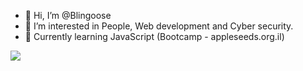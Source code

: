 - 👋 Hi, I’m @Blingoose
- 👀 I’m interested in People, Web development and Cyber security.
- 🌱 Currently learning JavaScript (Bootcamp - appleseeds.org.il)



<picture>
<source 
  srcset="https://github-readme-stats.vercel.app/api?username=blingoose&show_icons=true&theme=radical"
  media="(prefers-color-scheme: radical)"
/>
<source
  srcset="https://github-readme-stats.vercel.app/api?username=blingoose&show_icons=true&theme=gradient"
  media="(prefers-color-scheme: gradient)"
/>
  <img src="https://github-readme-stats.vercel.app/api?username=blingoose&show_icons=true" />
</picture>

<!---
Blingoose/Blingoose is a ✨ special ✨ repository because its `README.md` (this file) appears on your GitHub profile.
You can click the Preview link to take a look at your changes.
--->
